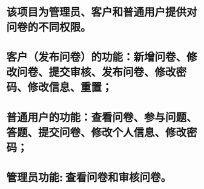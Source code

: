 # 该项目为管理员、客户和普通用户提供对问卷的不同权限。
# 客户（发布问卷）的功能：新增问卷、修改问卷、提交审核、发布问卷、修改密码、修改信息、重置；
# 普通用户的功能：查看问卷、参与问题、答题、提交问卷、修改个人信息、修改密码；
# 管理员功能: 查看问卷和审核问卷。
